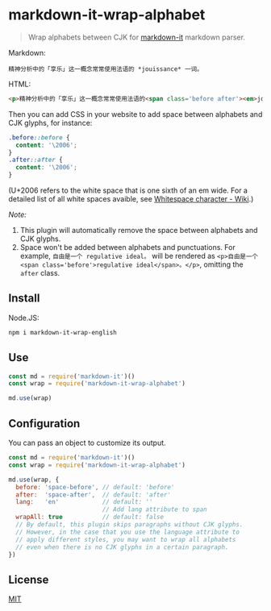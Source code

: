 # markdown-it-wrap-alphabet

> Wrap alphabets between CJK for [markdown-it](https://github.com/markdown-it/markdown-it) markdown parser.

Markdown:
```
精神分析中的「享乐」这一概念常常使用法语的 *jouissance* 一词。
```
HTML:
```html
<p>精神分析中的「享乐」这一概念常常使用法语的<span class='before after'><em>jouissance</em></span>一词。</p>
```

Then you can add CSS in your website to add space between alphabets and CJK glyphs, for instance:
```css
.before::before {
  content: '\2006';
}
.after::after {
  content: '\2006';
}
```
(U+2006 refers to the white space that is one sixth of an em wide. For a detailed list of all white spaces avaible, see [Whitespace character - Wiki](https://en.wikipedia.org/wiki/Whitespace_character).)

_Note:_
1. This plugin will automatically remove the space between alphabets and CJK glyphs. 
2. Space won't be added between alphabets and punctuations. For example, `自由是一个 regulative ideal。` will be rendered as `<p>自由是一个<span class='before'>regulative ideal</span>。</p>`, omitting the `after` class.


## Install

Node.JS:

```bash
npm i markdown-it-wrap-english
```

## Use

```js
const md = require('markdown-it')()
const wrap = require('markdown-it-wrap-alphabet')

md.use(wrap)
```

## Configuration

You can pass an object to customize its output.
```js
const md = require('markdown-it')()
const wrap = require('markdown-it-wrap-alphabet')

md.use(wrap, {
  before: 'space-before', // default: 'before'
  after:  'space-after',  // default: 'after'
  lang:   'en'            // default: ''
                          // Add lang attribute to span
  wrapAll: true           // default: false
  // By default, this plugin skips paragraphs without CJK glyphs.
  // However, in the case that you use the language attribute to
  // apply different styles, you may want to wrap all alphabets 
  // even when there is no CJK glyphs in a certain paragraph.
})
```

## License

[MIT](https://github.com/Alexs7zzh/markdown-it-wrap-english/blob/main/LICENSE)
